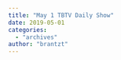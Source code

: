 ```yaml
---
title: "May 1 TBTV Daily Show"
date: 2019-05-01
categories: 
  - "archives"
author: "brantzt"
---
```



